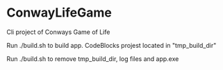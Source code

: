# ConwayLifeGame
 Cli project of Conways Game of Life

Run ./build.sh to build app. CodeBlocks projest located in "tmp_build_dir"

Run ./build.sh to remove tmp_build_dir, log files and app.exe
